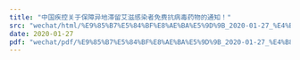 ```yaml
---
title: "中国疾控关于保障异地滞留艾滋感染者免费抗病毒药物的通知！"
src: "wechat/html/%E9%85%B7%E5%84%BF%E8%AE%BA%E5%9D%9B_2020-01-27_%E4%B8%AD%E5%9B%BD%E7%96%BE%E6%8E%A7%E5%85%B3%E4%BA%8E%E4%BF%9D%E9%9A%9C%E5%BC%82%E5%9C%B0%E6%BB%9E%E7%95%99%E8%89%BE%E6%BB%8B%E6%84%9F%E6%9F%93%E8%80%85%E5%85%8D%E8%B4%B9%E6%8A%97%E7%97%85%E6%AF%92%E8%8D%AF%E7%89%A9%E7%9A%84%E9%80%9A%E7%9F%A5%EF%BC%81.html"
date: 2020-01-27
pdf: "wechat/pdf/%E9%85%B7%E5%84%BF%E8%AE%BA%E5%9D%9B_2020-01-27_%E4%B8%AD%E5%9B%BD%E7%96%BE%E6%8E%A7%E5%85%B3%E4%BA%8E%E4%BF%9D%E9%9A%9C%E5%BC%82%E5%9C%B0%E6%BB%9E%E7%95%99%E8%89%BE%E6%BB%8B%E6%84%9F%E6%9F%93%E8%80%85%E5%85%8D%E8%B4%B9%E6%8A%97%E7%97%85%E6%AF%92%E8%8D%AF%E7%89%A9%E7%9A%84%E9%80%9A%E7%9F%A5%EF%BC%81.pdf"
---
```


